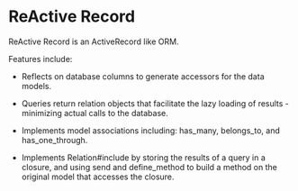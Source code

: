 # ReActive Record

ReActive Record is an ActiveRecord like ORM.

Features include:

* Reflects on database columns to generate accessors for the data models.

* Queries return relation objects that facilitate the lazy loading of results - minimizing actual calls to the database.

* Implements model associations including: has_many, belongs_to, and has_one_through.

* Implements Relation#include by storing the results of a query in a closure, and using send and define_method to build a method on the original model that accesses the closure.
